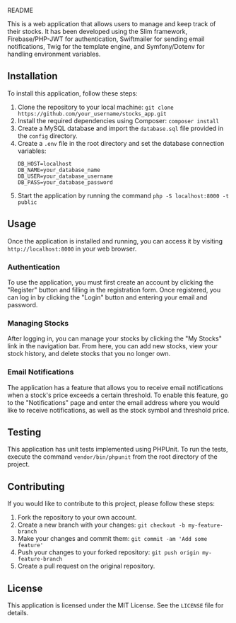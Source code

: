 README

This is a web application that allows users to manage and keep track of their stocks. It has been developed using the Slim framework, Firebase/PHP-JWT for authentication, Swiftmailer for sending email notifications, Twig for the template engine, and Symfony/Dotenv for handling environment variables.

## Installation

To install this application, follow these steps:

1. Clone the repository to your local machine: `git clone https://github.com/your_username/stocks_app.git`
2. Install the required dependencies using Composer: `composer install`
3. Create a MySQL database and import the `database.sql` file provided in the `config` directory.
4. Create a `.env` file in the root directory and set the database connection variables:
   ```
   DB_HOST=localhost
   DB_NAME=your_database_name
   DB_USER=your_database_username
   DB_PASS=your_database_password
   ```
5. Start the application by running the command `php -S localhost:8000 -t public`

## Usage

Once the application is installed and running, you can access it by visiting `http://localhost:8000` in your web browser.

### Authentication

To use the application, you must first create an account by clicking the "Register" button and filling in the registration form. Once registered, you can log in by clicking the "Login" button and entering your email and password.

### Managing Stocks

After logging in, you can manage your stocks by clicking the "My Stocks" link in the navigation bar. From here, you can add new stocks, view your stock history, and delete stocks that you no longer own.

### Email Notifications

The application has a feature that allows you to receive email notifications when a stock's price exceeds a certain threshold. To enable this feature, go to the "Notifications" page and enter the email address where you would like to receive notifications, as well as the stock symbol and threshold price.

## Testing

This application has unit tests implemented using PHPUnit. To run the tests, execute the command `vendor/bin/phpunit` from the root directory of the project.

## Contributing

If you would like to contribute to this project, please follow these steps:

1. Fork the repository to your own account.
2. Create a new branch with your changes: `git checkout -b my-feature-branch`
3. Make your changes and commit them: `git commit -am 'Add some feature'`
4. Push your changes to your forked repository: `git push origin my-feature-branch`
5. Create a pull request on the original repository.

## License

This application is licensed under the MIT License. See the `LICENSE` file for details.
